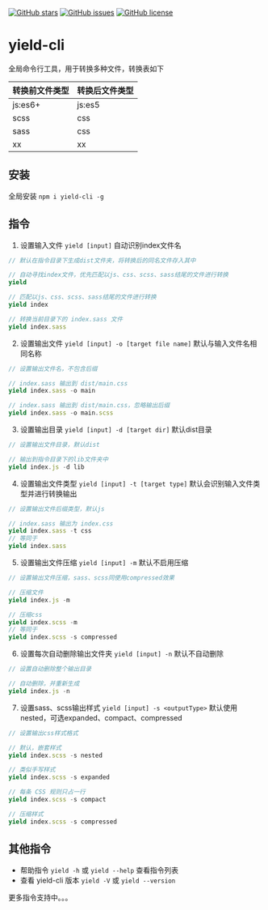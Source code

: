 [![GitHub stars](https://img.shields.io/github/stars/1015355299/yield-cli.git)](https://github.com/1015355299/yield-cli.git/stargazers) [![GitHub issues](https://img.shields.io/github/issues/1015355299/yield-cli.git)](https://github.com/1015355299/yield-cli.git/issues) [![GitHub license](https://img.shields.io/github/license/1015355299/yield-cli.git)](https://github.com/1015355299/yield-cli.git)

# yield-cli

全局命令行工具，用于转换多种文件，转换表如下

|转换前文件类型|转换后文件类型|
|-------------|-------------|
|js:es6+|js:es5|
|scss|css|
|sass|css|
|xx|xx|

## 安装

全局安装 `npm i yield-cli -g`

## 指令

1. 设置输入文件 `yield [input]` 自动识别index文件名

```js
// 默认在指令目录下生成dist文件夹，将转换后的同名文件存入其中

// 自动寻找index文件，优先匹配以js、css、scss、sass结尾的文件进行转换 
yield

// 匹配以js、css、scss、sass结尾的文件进行转换 
yield index

// 转换当前目录下的 index.sass 文件
yield index.sass
```
  
2. 设置输出文件 `yield [input] -o [target file name]` 默认与输入文件名相同名称

```js
// 设置输出文件名，不包含后缀

// index.sass 输出到 dist/main.css
yield index.sass -o main

// index.sass 输出到 dist/main.css，忽略输出后缀
yield index.sass -o main.scss
```

3. 设置输出目录 `yield [input] -d [target dir]` 默认dist目录

```js
// 设置输出文件目录，默认dist

// 输出到指令目录下的lib文件夹中
yield index.js -d lib
```

4. 设置输出文件类型 `yield [input] -t [target type]` 默认会识别输入文件类型并进行转换输出

```js
// 设置输出文件后缀类型，默认js

// index.sass 输出为 index.css
yield index.sass -t css
// 等同于
yield index.sass
```

5. 设置输出文件压缩 `yield [input] -m` 默认不启用压缩

```js
// 设置输出文件压缩，sass、scss同使用compressed效果

// 压缩文件
yield index.js -m

// 压缩css
yield index.scss -m
// 等同于
yield index.scss -s compressed
```

6. 设置每次自动删除输出文件夹 `yield [input] -n` 默认不自动删除

```js
// 设置自动删除整个输出目录

// 自动删除，并重新生成
yield index.js -n
```

7. 设置sass、scss输出样式 `yield [input] -s <outputType>` 默认使用nested，可选expanded、compact、compressed

```js
// 设置输出css样式格式

// 默认，嵌套样式
yield index.scss -s nested

// 类似手写样式
yield index.scss -s expanded

// 每条 CSS 规则只占一行
yield index.scss -s compact

// 压缩样式
yield index.scss -s compressed
```

## 其他指令

- 帮助指令 `yield -h` 或 `yield --help` 查看指令列表
- 查看 yield-cli 版本 `yield -V` 或 `yield --version`

更多指令支持中。。。
